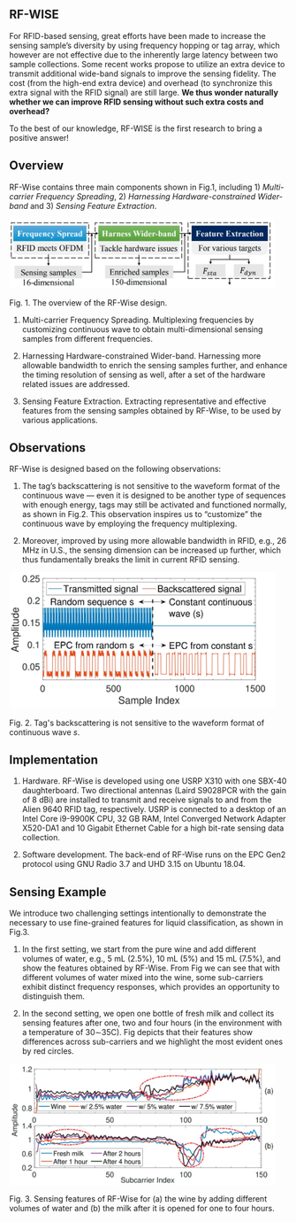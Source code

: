 ## RF-WISE

For RFID-based sensing, great efforts have been made to increase the sensing sample’s diversity by using frequency hopping or tag array, which however are not effective due to the inherently large latency between two sample collections. Some recent works propose to utilize an extra device to transmit additional wide-band signals to improve the sensing fidelity. The cost (from the high-end extra device) and overhead (to synchronize this extra signal with the RFID signal) are still large. **We thus wonder naturally whether we can improve RFID sensing without such extra costs and overhead?** 

To the best of our knowledge, RF-WISE is the first research to bring a positive answer!

## Overview

RF-Wise contains three main components shown in Fig.1, including 1) _Multi-carrier Frequency Spreading_, 2) _Harnessing Hardware-constrained Wider-band_ and 3) _Sensing Feature Extraction_.

<img src="pic/ov.jpg?raw=true" alt="ov.jpg" width="480">

Fig. 1. The overview of the RF-Wise design.

1) Multi-carrier Frequency Spreading. Multiplexing frequencies by customizing continuous wave to obtain multi-dimensional sensing samples from different frequencies.

2) Harnessing Hardware-constrained Wider-band. Harnessing more allowable bandwidth to enrich the sensing samples further, and enhance the timing resolution of sensing as well, after a set of the hardware related issues are addressed.

3) Sensing Feature Extraction. Extracting representative and effective features from the sensing samples obtained by RF-Wise, to be used by various applications.

## Observations

RF-Wise is designed based on the following observations:

1) The tag’s backscattering is not sensitive to the waveform format of the continuous wave — even it is designed to be another type of sequences with enough energy, tags may still be activated and functioned normally, as shown in Fig.2. This observation inspires us to “customize” the continuous wave by employing the frequency multiplexing.

2) Moreover, improved by using more allowable bandwidth in RFID, e.g., 26 MHz in U.S., the sensing dimension can be increased up further, which thus fundamentally breaks the limit in current RFID sensing.

<img src="pic/ob.jpg?raw=true" alt="ob.jpg" width="480">

Fig. 2. Tag's backscattering is not sensitive to the waveform format of continuous wave _s_.

## Implementation

1) Hardware. RF-Wise is developed using one USRP X310 with one SBX-40 daughterboard. Two directional antennas (Laird S9028PCR with the gain of 8 dBi) are installed to transmit and receive signals to and from the Alien 9640 RFID tag, respectively. USRP is connected to a desktop of an Intel Core i9-9900K CPU, 32 GB RAM, Intel Converged Network Adapter X520-DA1 and 10 Gigabit Ethernet Cable for a high bit-rate sensing data collection.

2) Software development. The back-end of RF-Wise runs on the EPC Gen2 protocol using GNU Radio 3.7 and UHD 3.15 on Ubuntu 18.04.

## Sensing Example

We introduce two challenging settings intentionally to demonstrate the necessary to use fine-grained features for liquid classification, as shown in Fig.3.

1) In the first setting, we start from the pure wine and add different volumes of water, e.g., 5 mL (2.5%), 10 mL (5%) and 15 mL (7.5%), and show the features obtained by RF-Wise. From Fig we can see that with different volumes of water mixed into the wine, some sub-carriers exhibit distinct frequency responses, which provides an opportunity to distinguish them.

2) In the second setting, we open one bottle of fresh milk and collect its sensing features after one, two and four hours (in the environment with a temperature of 30∼35C). Fig depicts that their features show differences across sub-carriers and we highlight the most evident ones by red circles. 

<img src="pic/f.jpg?raw=true" alt="f.jpg" width="480">

Fig. 3. Sensing features of RF-Wise for (a) the wine by adding different volumes of water and (b) the milk after it is opened for one to four hours.
